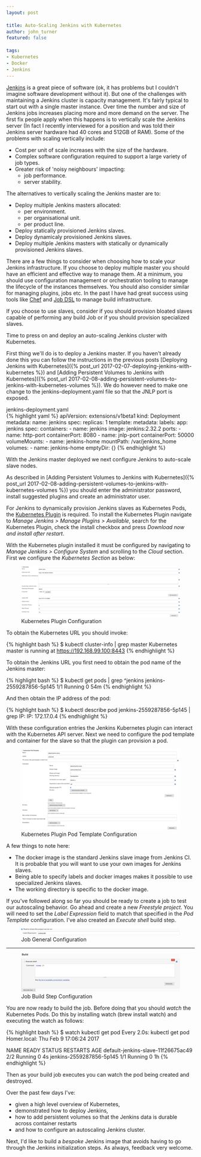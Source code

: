 ```yaml
---
layout: post

title: Auto-Scaling Jenkins with Kubernetes
author: john_turner
featured: false

tags:
- Kubernetes
- Docker
- Jenkins
---
```


[Jenkins](https://jenkins.io/) is a great piece of software (ok, it has problems but I couldn't imagine software development without it).  But one of the challenges with maintaining a Jenkins cluster is capacity management.  It's fairly typical to start out with a single master instance.  Over time the number and size of Jenkins jobs increases placing more and more demand on the server.  The first fix people apply when this happens is to vertically scale the Jenkins server (In fact I recently interviewed for a position and was told their Jenkins server hardware had 40 cores and 512GB of RAM).  Some of the problems with scaling vertically include:

- Cost per unit of scale increases with the size of the hardware.
- Complex software configuration required to support a large variety of job types.
- Greater risk of 'noisy neighbours' impacting:
  - job performance.
  - server stability.

The alternatives to vertically scaling the Jenkins master are to:

- Deploy multiple Jenkins masters allocated:
  - per environment.
  - per organisational unit.
  - per product line.
- Deploy statically provisioned Jenkins slaves.
- Deploy dynamicaly provisioned Jenkins slaves.
- Deploy multiple Jenkins masters with statically or dynamically provisioned Jenkins slaves.

There are a few things to consider when choosing how to scale your Jenkins infrastructure.  If you choose to deploy multiple master you should have an efficient and effective way to manage them.  At a minimum, you should use configuration management or orchestration tooling to manage the lifecycle of the instances themselves.  You should also consider similar for managing plugins, jobs etc.  In the past I have had great success using tools like [Chef](https://www.chef.io/) and [Job DSL](https://wiki.jenkins-ci.org/display/JENKINS/Job+DSL+Plugin) to manage build infrastructure.

If you choose to use slaves, consider if you should provision bloated slaves capable of performing any build Job or if you should provision specialized slaves.

<!-- more -->

Time to press on and deploy an auto-scaling Jenkins cluster with Kubernetes.

First thing we'll do is to deploy a Jenkins master.  If you haven't already done this you can follow the instructions in the previous posts [Deploying Jenkins with Kubernetes]({% post_url 2017-02-07-deploying-jenkins-with-kubernetes %}) and [Adding Persistent Volumes to Jenkins with Kubernetes]({% post_url 2017-02-08-adding-persistent-volumes-to-jenkins-with-kubernetes-volumes %}).  We do however need to make one change to the jenkins-deployment.yaml file so that the JNLP port is exposed.

<div class="card mb-3">
  <div class="card-header">
    jenkins-deployment.yaml
  </div>
  <div class="card-block">
{% highlight yaml %}
apiVersion: extensions/v1beta1
kind: Deployment
metadata:
  name: jenkins
spec:
  replicas: 1
  template:
    metadata:
      labels:
        app: jenkins
    spec:
      containers:
      - name: jenkins
        image: jenkins:2.32.2
        ports:
        - name: http-port
          containerPort: 8080
        - name: jnlp-port
          containerPort: 50000
        volumeMounts:
          - name: jenkins-home
            mountPath: /var/jenkins_home
      volumes:
        - name: jenkins-home
          emptyDir: {}
{% endhighlight %}
  </div>
</div>

With the Jenkins master deployed we next configure Jenkins to auto-scale slave nodes.

As described in [Adding Persistent Volumes to Jenkins with Kubernetes]({% post_url 2017-02-08-adding-persistent-volumes-to-jenkins-with-kubernetes-volumes %}) you should enter the administrator password, install suggested plugins and create an administrator user.

For Jenkins to dynamically provision Jenkins slaves as Kubernetes Pods, the [Kubernetes Plugin](https://wiki.jenkins-ci.org/display/JENKINS/Kubernetes+Plugin) is required.  To install the Kubernetes Plugin navigate to *Manage Jenkins > Manage Plugins > Available*, search for the Kubernetes Plugin, check the install checkbox and press *Download now and install after restart*.

With the Kubernetes plugin installed it must be configured by navigating to *Manage Jenkins > Configure System* and scrolling to the *Cloud* section.  First we configure the *Kubernetes Section* as below:

<figure class="figure">
  <a href="/assets/img/post/2017-02-09-autoscaling-jenkins-with-kubernetes/kubernetes-plugin-configuration.png" data-lightbox="kubernetes-plugin-configuration" data-title="Kubernetes Plugin Configuration">
    <img class="img-fluid img-thumbnail mx-auto" src="/assets/img/post/2017-02-09-autoscaling-jenkins-with-kubernetes/kubernetes-plugin-configuration.png" alt="Kubernetes Plugin Configuration">
  </a>
  <figcaption class="figure-caption text-center">Kubernetes Plugin Configuration</figcaption>
</figure>

To obtain the Kubernetes URL you should invoke:

{% highlight bash %}
$ kubectl cluster-info | grep master
Kubernetes master is running at https://192.168.99.100:8443
{% endhighlight %}

To obtain the Jenkins URL you first need to obtain the pod name of the Jenkins master:

{% highlight bash %}
$ kubectl get pods | grep ^jenkins
jenkins-2559287856-5p145             1/1       Running   0          54m
{% endhighlight %}

And then obtain the IP address of the pod:

{% highlight bash %}
$ kubectl describe pod jenkins-2559287856-5p145 | grep IP:
IP:		172.17.0.4
{% endhighlight %}

With these configuration entries the Jenkins Kubernetes plugin can interact with the Kubernetes API server.  Next we need to configure the pod template and container for the slave so that the plugin can provision a pod.

<figure class="figure">
  <a href="/assets/img/post/2017-02-09-autoscaling-jenkins-with-kubernetes/kubernetes-plugin-pod-template-configuration.png" data-lightbox="kubernetes-plugin-pod-template-configuration" data-title="Kubernetes Plugin Pod Template Configuration">
    <img class="img-fluid img-thumbnail mx-auto" src="/assets/img/post/2017-02-09-autoscaling-jenkins-with-kubernetes/kubernetes-plugin-pod-template-configuration.png" alt="Kubernetes Plugin Pod Template Configuration">
  </a>
  <figcaption class="figure-caption text-center">Kubernetes Plugin Pod Template Configuration</figcaption>
</figure>

A few things to note here:

- The docker image is the standard Jenkins slave image from Jenkins CI.  It is probable that you will want to use your own images for Jenkins slaves.
- Being able to specify labels and docker images makes it possible to use specialized Jenkins slaves.
- The working directory is specific to the docker image.

If you've followed along so far you should be ready to create a job to test our autoscaling behavior.  Go ahead and create a new *Freestyle project*.  You will need to set the *Label Expression* field to match that specified in the *Pod Template* configuration.  I've also created an *Execute shell* build step.

<figure class="figure">
  <a href="/assets/img/post/2017-02-09-autoscaling-jenkins-with-kubernetes/job-general-configuration.png" data-lightbox="job-general-configuration" data-title="Job General Configuration">
    <img class="img-fluid img-thumbnail mx-auto" src="/assets/img/post/2017-02-09-autoscaling-jenkins-with-kubernetes/job-general-configuration.png" alt="Job General Configuration">
  </a>
  <figcaption class="figure-caption text-center">Job General Configuration</figcaption>
</figure>

<hr>

<figure class="figure">
  <a href="/assets/img/post/2017-02-09-autoscaling-jenkins-with-kubernetes/job-build-step-configuration.png" data-lightbox="job-build-step-configuration" data-title="Job Build Step Configuration">
    <img class="img-fluid img-thumbnail mx-auto" src="/assets/img/post/2017-02-09-autoscaling-jenkins-with-kubernetes/job-build-step-configuration.png" alt="Job Build Step Configuration">
  </a>
  <figcaption class="figure-caption text-center">Job Build Step Configuration</figcaption>
</figure>

You are now ready to build the job.  Before doing that you should *watch* the Kubernetes Pods.  Do this by installing watch (brew install watch) and executing the watch as follows:

{% highlight bash %}
$ watch kubectl get pod
Every 2.0s: kubectl get pod                                                                                                                                                                                                                                                                                                            Homer.local: Thu Feb  9 17:06:24 2017

NAME                                 READY     STATUS    RESTARTS   AGE
default-jenkins-slave-11f26675ac49   2/2       Running   0          4s
jenkins-2559287856-5p145             1/1       Running   0          1h
{% endhighlight %}

Then as your build job executes you can watch the pod being created and destroyed.

Over the past few days I've:

- given a high level overview of Kubernetes,
- demonstrated how to deploy Jenkins,
- how to add persistent volumes so that the Jenkins data is durable across container restarts
- and how to configure an autoscaling Jenkins cluster.

Next, I'd like to build a *bespoke* Jenkins image that avoids having to go through the Jenkins initialization steps.  As always, feedback very welcome.
